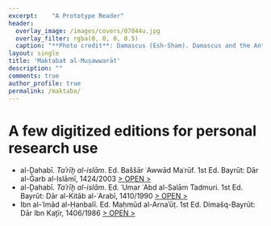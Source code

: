 ```yaml
---
excerpt:	"A Prototype Reader"
header:
  overlay_image: /images/covers/07044u.jpg
  overlay_filter: rgba(0, 0, 0, 0.5)
  caption: "**Photo credit**: Damascus (Esh-Sham). Damascus and the Anti Lebanon. *Library of Congress*, [  LC-DIG-matpc-07044](http://www.loc.gov/pictures/item/mpc2004007427/PP/)"
layout: single
title: 'Maktabaŧ al-Muṣawwarāt'
description: ""
comments: true
author_profile: true
permalink: /maktaba/
---
```


# A few digitized editions for personal research use

* al-Ḏahabī. *Taʾrīḫ al-islām*. Ed. Baššār ʿAwwād Maʿrūf. 1st Ed. Bayrūt: Dār al-Ġarb al-Islāmī, 1424/2003 [> OPEN >](https://historyofislam.github.io/maktaba/0748Dhahabi/TarikhIslam/BY2003BCM01-ara1/)
* al-Ḏahabī. *Taʾrīḫ al-islām*. Ed. ʿUmar ʿAbd al-Salām Tadmuri. 1st Ed. Bayrūt: Dār al-Kitāb al-ʿArabī, 1410/1990 [> OPEN >](https://historyofislam.github.io/maktaba/0748Dhahabi/TarikhIslam/BY1990TAD01-ara1/)
* Ibn al-ʿImād al-Ḥanbalī. Ed. Maḥmūd al-Arnaʾūṭ. 1st Ed. Dimašq-Bayrūt: Dār Ibn Kaṯīr, 1406/1986 [> OPEN >](https://historyofislam.github.io/maktaba/0748Dhahabi/TarikhIslam/DM1986ARN01-ara1/)


